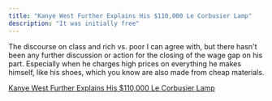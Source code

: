 ```yaml
---
title: "Kanye West Further Explains His $110,000 Le Corbusier Lamp"
description: "It was initially free"
---
```


The discourse on class and rich vs. poor I can agree with, but there hasn't been any further discussion or action for the closing of the wage gap on his part. Especially when he charges high prices on everything he makes himself, like his shoes, which you know are also made from cheap materials.

<a href="https://www.curbed.com/2015/5/14/9961032/kanye-west-further-explains-his-110000-le-corbusier-lamp">Kanye West Further Explains His $110,000 Le Corbusier Lamp</a>
